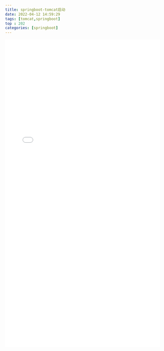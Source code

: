 ```yaml
---
title: springboot-tomcat启动
date: 2022-04-12 14:59:29
tags: [tomcat,springboot]
top : 202
categories: [springboot]
---
```

<embed src="./tomcat启动.pdf" width="100%" height="1000" type="application/pdf">

